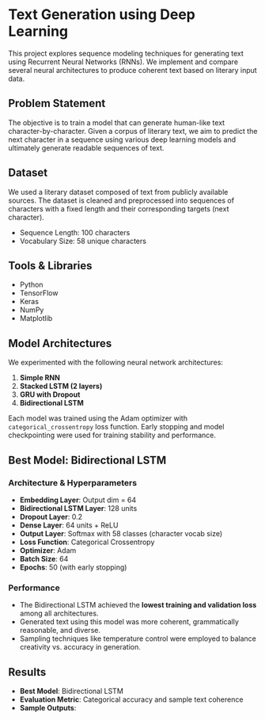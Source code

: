# Text Generation using Deep Learning

This project explores sequence modeling techniques for generating text using Recurrent Neural Networks (RNNs). We implement and compare several neural architectures to produce coherent text based on literary input data.

## Problem Statement

The objective is to train a model that can generate human-like text character-by-character. Given a corpus of literary text, we aim to predict the next character in a sequence using various deep learning models and ultimately generate readable sequences of text.

## Dataset

We used a literary dataset composed of text from publicly available sources. The dataset is cleaned and preprocessed into sequences of characters with a fixed length and their corresponding targets (next character).

- Sequence Length: 100 characters
- Vocabulary Size: 58 unique characters

## Tools & Libraries

- Python
- TensorFlow
- Keras
- NumPy
- Matplotlib

## Model Architectures

We experimented with the following neural network architectures:

1. **Simple RNN**  
2. **Stacked LSTM (2 layers)**  
3. **GRU with Dropout**  
4. **Bidirectional LSTM**

Each model was trained using the Adam optimizer with `categorical_crossentropy` loss function. Early stopping and model checkpointing were used for training stability and performance.

## Best Model: Bidirectional LSTM

### Architecture & Hyperparameters

- **Embedding Layer**: Output dim = 64
- **Bidirectional LSTM Layer**: 128 units
- **Dropout Layer**: 0.2
- **Dense Layer**: 64 units + ReLU
- **Output Layer**: Softmax with 58 classes (character vocab size)
- **Loss Function**: Categorical Crossentropy
- **Optimizer**: Adam
- **Batch Size**: 64
- **Epochs**: 50 (with early stopping)

### Performance

- The Bidirectional LSTM achieved the **lowest training and validation loss** among all architectures.
- Generated text using this model was more coherent, grammatically reasonable, and diverse.
- Sampling techniques like temperature control were employed to balance creativity vs. accuracy in generation.

## Results

- **Best Model**: Bidirectional LSTM
- **Evaluation Metric**: Categorical accuracy and sample text coherence
- **Sample Outputs**:

